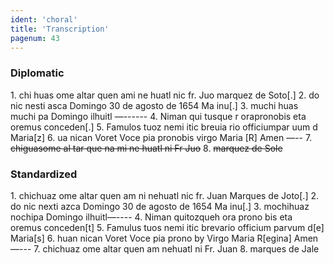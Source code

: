 ```yaml
---
ident: 'choral'
title: 'Transcription'
pagenum: 43
---
```

<h3>Diplomatic</h3>
1.	chi huas ome altar quen ami ne huatl nic fr. Juo marquez de Soto[.]
2.	do nic nesti asca Domingo 30 de agosto de 1654 Ma inu[.]
3.	muchi huas muchi pa Domingo ilhuitl —------
4.	Niman qui tusque r orapronobis eta oremus conceden[.]
5. 	Famulos tuoz nemi itic breuia rio officiumpar uum d Maria[z]
6.	ua nican Voret Voce pia pronobis virgo Maria [R] Amen —--
7.	<strike>chiguasome al tar que na mi ne huatl ni Fr Juo</strike>
8.					<strike>marquez de Sole</strike>
<h3>Standardized</h3>
1.	chichuaz ome altar quen am ni nehuatl nic fr. Juan Marques de Joto[.]
2.	do nic nexti azca Domingo 30 de agosto de 1654 Ma inu[.]
3.	mochihuaz nochipa Domingo ilhuitl—----
4.	Niman quitozqueh ora prono bis eta oremus conceden[t]
5.	Famulus tuos nemi itic brevario officium parvum d[e] Maria[s]
6.	huan nican Voret Voce pia prono by Virgo Maria R[egina] Amen —---
7.	chichuaz ome altar quen am nehuatl ni Fr. Juan
8.					marques de Jale
